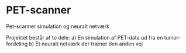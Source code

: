 # PET-scanner
Pet-scanner simulation og neuralt netværk

Projektet består af to dele:
a) En simulation af PET-data ud fra en tumor-fordeling
b) Et neuralt netværk der træner den anden vej
